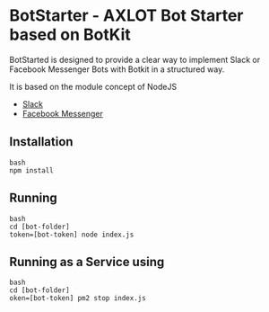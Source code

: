 # BotStarter - AXLOT Bot Starter based on BotKit

BotStarted is designed to provide a clear way to implement Slack or Facebook Messenger Bots with Botkit in a structured way.

It is based on the module concept of NodeJS

* [Slack](http://api.slack.com)
* [Facebook Messenger](http://developers.facebook.com)


## Installation


```
bash
npm install
```

## Running

```
bash
cd [bot-folder]
token=[bot-token] node index.js
```

## Running as a Service using 

```
bash
cd [bot-folder]
oken=[bot-token] pm2 stop index.js
```